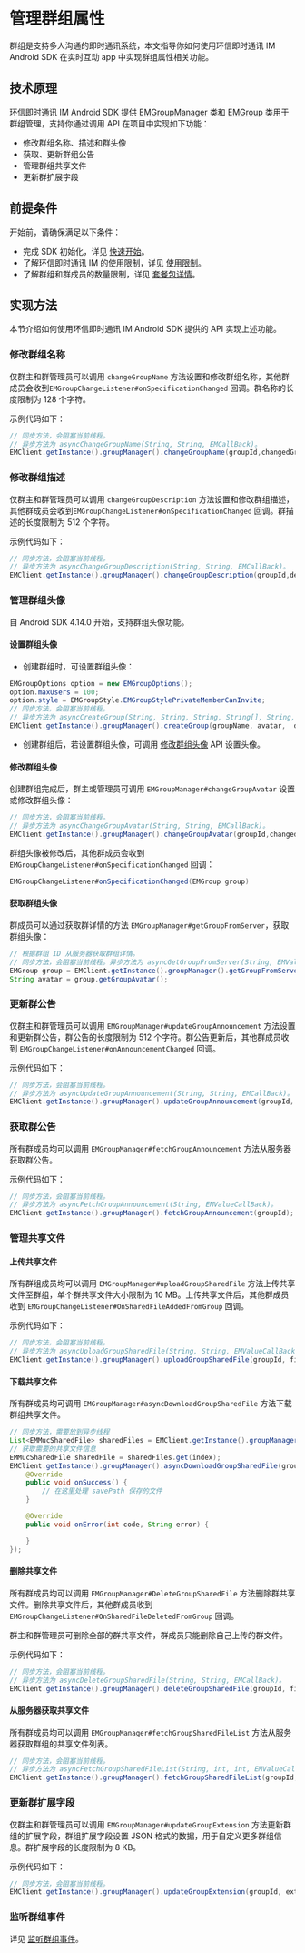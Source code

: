 # 管理群组属性

<Toc />

群组是支持多人沟通的即时通讯系统，本文指导你如何使用环信即时通讯 IM Android SDK 在实时互动 app 中实现群组属性相关功能。

## 技术原理

环信即时通讯 IM Android SDK 提供 [EMGroupManager](https://sdkdocs.easemob.com/apidoc/android/chat3.0/classcom_1_1hyphenate_1_1chat_1_1_e_m_group_manager.html) 类和 [EMGroup](https://sdkdocs.easemob.com/apidoc/android/chat3.0/classcom_1_1hyphenate_1_1chat_1_1_e_m_group.html) 类用于群组管理，支持你通过调用 API 在项目中实现如下功能：

- 修改群组名称、描述和群头像
- 获取、更新群组公告
- 管理群组共享文件
- 更新群扩展字段

## 前提条件

开始前，请确保满足以下条件：

- 完成 SDK 初始化，详见 [快速开始](quickstart.html)。
- 了解环信即时通讯 IM 的使用限制，详见 [使用限制](/product/limitation.html)。
- 了解群组和群成员的数量限制，详见 [套餐包详情](https://www.easemob.com/pricing/im)。

## 实现方法

本节介绍如何使用环信即时通讯 IM Android SDK 提供的 API 实现上述功能。

### 修改群组名称

仅群主和群管理员可以调用 `changeGroupName` 方法设置和修改群组名称，其他群成员会收到`EMGroupChangeListener#onSpecificationChanged` 回调。群名称的长度限制为 128 个字符。

示例代码如下：

```java
// 同步方法，会阻塞当前线程。
// 异步方法为 asyncChangeGroupName(String, String, EMCallBack)。
EMClient.getInstance().groupManager().changeGroupName(groupId,changedGroupName);
```

### 修改群组描述

仅群主和群管理员可以调用 `changeGroupDescription` 方法设置和修改群组描述，其他群成员会收到`EMGroupChangeListener#onSpecificationChanged` 回调。群描述的长度限制为 512 个字符。

示例代码如下：

```java
// 同步方法，会阻塞当前线程。
// 异步方法为 asyncChangeGroupDescription(String, String, EMCallBack)。
EMClient.getInstance().groupManager().changeGroupDescription(groupId,description);
```

### 管理群组头像

自 Android SDK 4.14.0 开始，支持群组头像功能。

#### 设置群组头像

- 创建群组时，可设置群组头像：

```java
EMGroupOptions option = new EMGroupOptions();
option.maxUsers = 100;
option.style = EMGroupStyle.EMGroupStylePrivateMemberCanInvite;
// 同步方法，会阻塞当前线程。
// 异步方法为 asyncCreateGroup(String, String, String, String[], String, EMGroupOptions, EMValueCallBack)。
EMClient.getInstance().groupManager().createGroup(groupName, avatar,  desc, allMembers, reason, option);
```

- 创建群组后，若设置群组头像，可调用 [修改群组头像](#修改群组头像) API 设置头像。

#### 修改群组头像

创建群组完成后，群主或管理员可调用 `EMGroupManager#changeGroupAvatar` 设置或修改群组头像：

```java
// 同步方法，会阻塞当前线程。
// 异步方法为 asyncChangeGroupAvatar(String, String, EMCallBack)。
EMClient.getInstance().groupManager().changeGroupAvatar(groupId,changedAvatar);
```

群组头像被修改后，其他群成员会收到 `EMGroupChangeListener#onSpecificationChanged` 回调：

```java
EMGroupChangeListener#onSpecificationChanged(EMGroup group)
```

#### 获取群组头像

群成员可以通过获取群详情的方法 `EMGroupManager#getGroupFromServer`，获取群组头像：

```java
// 根据群组 ID 从服务器获取群组详情。
// 同步方法，会阻塞当前线程。异步方法为 asyncGetGroupFromServer(String, EMValueCallBack)。
EMGroup group = EMClient.getInstance().groupManager().getGroupFromServer(groupId);
String avatar = group.getGroupAvatar();
```

### 更新群公告

仅群主和群管理员可以调用 `EMGroupManager#updateGroupAnnouncement` 方法设置和更新群公告，群公告的长度限制为 512 个字符。群公告更新后，其他群成员收到 `EMGroupChangeListener#onAnnouncementChanged` 回调。

示例代码如下：

```java
// 同步方法，会阻塞当前线程。
// 异步方法为 asyncUpdateGroupAnnouncement(String, String, EMCallBack)。
EMClient.getInstance().groupManager().updateGroupAnnouncement(groupId, announcement);
```

### 获取群公告

所有群成员均可以调用 `EMGroupManager#fetchGroupAnnouncement` 方法从服务器获取群公告。

示例代码如下：

```java
// 同步方法，会阻塞当前线程。
// 异步方法为 asyncFetchGroupAnnouncement(String, EMValueCallBack)。
EMClient.getInstance().groupManager().fetchGroupAnnouncement(groupId);
```

### 管理共享文件

#### 上传共享文件

所有群组成员均可以调用 `EMGroupManager#uploadGroupSharedFile` 方法上传共享文件至群组，单个群共享文件大小限制为 10 MB。上传共享文件后，其他群成员收到 `EMGroupChangeListener#OnSharedFileAddedFromGroup` 回调。

示例代码如下：

```java
// 同步方法，会阻塞当前线程。
// 异步方法为 asyncUploadGroupSharedFile(String, String, EMValueCallBack)。
EMClient.getInstance().groupManager().uploadGroupSharedFile(groupId, filePath, callBack);
```

#### 下载共享文件

所有群成员均可调用 `EMGroupManager#asyncDownloadGroupSharedFile` 方法下载群组共享文件。

```java
// 同步方法，需要放到异步线程
List<EMMucSharedFile> sharedFiles = EMClient.getInstance().groupManager().fetchGroupSharedFileList(groupId, pageNum, pageSize);
// 获取需要的共享文件信息
EMMucSharedFile sharedFile = sharedFiles.get(index);
EMClient.getInstance().groupManager().asyncDownloadGroupSharedFile(groupId, sharedFile.getFileId(), savePath, new EMCallBack() {
    @Override
    public void onSuccess() {
        // 在这里处理 savePath 保存的文件
    }

    @Override
    public void onError(int code, String error) {

    }
});
```

#### 删除共享文件

所有群成员均可以调用 `EMGroupManager#DeleteGroupSharedFile` 方法删除群共享文件。删除共享文件后，其他群成员收到 `EMGroupChangeListener#OnSharedFileDeletedFromGroup` 回调。

群主和群管理员可删除全部的群共享文件，群成员只能删除自己上传的群文件。

示例代码如下：

```java
// 同步方法，会阻塞当前线程。
// 异步方法为 asyncDeleteGroupSharedFile(String, String, EMCallBack)。
EMClient.getInstance().groupManager().deleteGroupSharedFile(groupId, fileId);
```

#### 从服务器获取共享文件

所有群成员均可以调用 `EMGroupManager#fetchGroupSharedFileList` 方法从服务器获取群组的共享文件列表。

```java
// 同步方法，会阻塞当前线程。
// 异步方法为 asyncFetchGroupSharedFileList(String, int, int, EMValueCallBack)。
EMClient.getInstance().groupManager().fetchGroupSharedFileList(groupId, pageNum, pageSize);
```

### 更新群扩展字段

仅群主和群管理员可以调用 `EMGroupManager#updateGroupExtension` 方法更新群组的扩展字段，群组扩展字段设置 JSON 格式的数据，用于自定义更多群组信息。群扩展字段的长度限制为 8 KB。

示例代码如下：

```java
// 同步方法，会阻塞当前线程。
EMClient.getInstance().groupManager().updateGroupExtension(groupId, extension);
```

### 监听群组事件

详见 [监听群组事件](group_manage.html#监听群组事件)。
